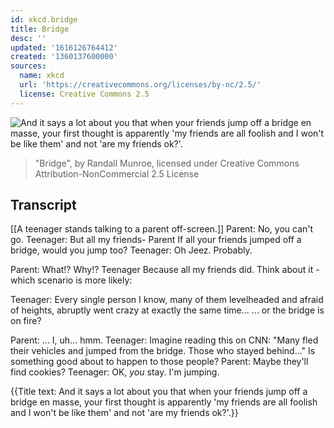 ```yaml
---
id: xkcd.bridge
title: Bridge
desc: ''
updated: '1616126764412'
created: '1360137600000'
sources:
  name: xkcd
  url: 'https://creativecommons.org/licenses/by-nc/2.5/'
  license: Creative Commons 2.5
---
```

![And it says a lot about you that when your friends jump off a bridge en masse, your first thought is apparently 'my friends are all foolish and I won't be like them' and not 'are my friends ok?'.](https://imgs.xkcd.com/comics/bridge.png)
> "Bridge", by Randall Munroe, licensed under Creative Commons Attribution-NonCommercial 2.5 License

## Transcript
[[A teenager stands talking to a parent off-screen.]]
Parent: No, you can't go. 
Teenager: But all my friends-
Parent If all your friends jumped off a bridge, would you jump too? 
Teenager: Oh Jeez. Probably.

Parent: What!? Why!?
Teenager Because all my friends did. Think about it - which scenario is more likely: 

Teenager: Every single person I know, many of them levelheaded and afraid of heights, abruptly went crazy at exactly the same time... ... or the bridge is on fire? 

Parent: ... I, uh... hmm. 
Teenager: Imagine reading this on CNN: "Many fled their vehicles and jumped from the bridge. Those who stayed behind..." Is something good about to happen to those people? 
Parent: Maybe they'll find cookies? 
Teenager: OK, *you* stay. I'm jumping. 

{{Title text: And it says a lot about you that when your friends jump off a bridge en masse, your first thought is apparently 'my friends are all foolish and I won't be like them' and not 'are my friends ok?'.}}
